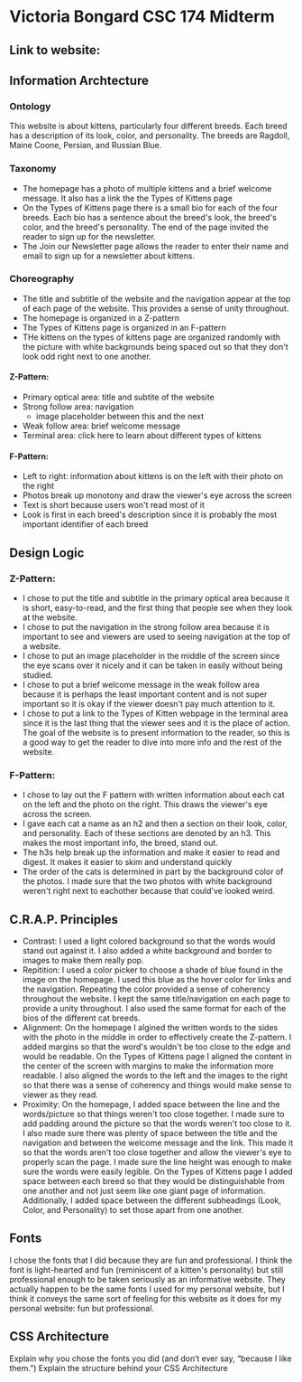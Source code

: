 # Victoria Bongard CSC 174 Midterm

## Link to website: 

## Information Archtecture

### Ontology
This website is about kittens, particularly four different breeds. Each breed has a description of its look, color, and personality. The breeds are Ragdoll, Maine Coone, Persian, and Russian Blue.

### Taxonomy
* The homepage has a photo of multiple kittens and a brief welcome message. It also has a link the the Types of Kittens page
* On the Types of Kittens page there is a small bio for each of the four breeds. Each bio has a sentence about the breed's look, the breed's color, and the breed's personality. The end of the page invited the reader to sign up for the newsletter.
* The Join our Newsletter page allows the reader to enter their name and email to sign up for a newsletter about kittens.

### Choreography
* The title and subtitle of the website and the navigation appear at the top of each page of the website. This provides a sense of unity throughout.
* The homepage is organized in a Z-pattern
* The Types of Kittens page is organized in an F-pattern
* THe kittens on the types of kittens page are organized randomly with the picture with white backgrounds being spaced out so that they don't look odd right next to one another.

#### Z-Pattern:
* Primary optical area: title and subtite of the website
* Strong follow area: navigation
  * image placeholder between this and the next
* Weak follow area: brief welcome message
* Terminal area: click here to learn about different types of kittens

#### F-Pattern:
* Left to right: information about kittens is on the left with their photo on the right
* Photos break up monotony and draw the viewer's eye across the screen
* Text is short because users won't read most of it
* Look is first in each breed's description since it is probably the most important identifier of each breed


## Design Logic

### Z-Pattern:
* I chose to put the title and subtitle in the primary optical area because it is short, easy-to-read, and the first thing that people see when they look at the website.
* I chose to put the navigation in the strong follow area because it is important to see and viewers are used to seeing navigation at the top of a website.
* I chose to put an image placeholder in the middle of the screen since the eye scans over it nicely and it can be taken in easily without being studied.
* I chose to put a brief welcome message in the weak follow area because it is perhaps the least important content and is not super important so it is okay if the viewer doesn't pay much attention to it.
* I chose to put a link to the Types of Kitten webpage in the terminal area since it is the last thing that the viewer sees and it is the place of action. The goal of the website is to present information to the reader, so this is a good way to get the reader to dive into more info and the rest of the website.

### F-Pattern:
* I chose to lay out the F pattern with written information about each cat on the left and the photo on the right. This draws the viewer's eye across the screen.
* I gave each cat a name as an h2 and then a section on their look, color, and personality. Each of these sections are denoted by an h3. This makes the most important info, the breed, stand out. 
* The h3s help break up the information and make it easier to read and digest. It makes it easier to skim and understand quickly
* The order of the cats is determined in part by the background color of the photos. I made sure that the two photos with white background weren't right next to eachother because that could've looked weird.

## C.R.A.P. Principles

* Contrast: I used a light colored background so that the words would stand out against it. I also added a white background and border to images to make them really pop.
* Repitition: I used a color picker to choose a shade of blue found in the image on the homepage. I used this blue as the hover color for links and the navigation. Repeating the color provided a sense of coherency throughout the website. I kept the same title/navigation on each page to provide a unity throughout. I also used the same format for each of the bios of the different cat breeds.
* Alignment: On the homepage I algined the written words to the sides with the photo in the middle in order to effectively create the Z-pattern. I added margins so that the word's wouldn't be too close to the edge and would be readable. On the Types of Kittens page I aligned the content in the center of the screen with margins to make the information more readable. I also aligned the words to the left and the images to the right so that there was a sense of coherency and things would make sense to viewer as they read.
* Proximity: On the homepage, I added space between the line and the words/picture so that things weren't too close together. I made sure to add padding around the picture so that the words weren't too close to it. I also made sure there was plenty of space between the title and the navigation and between the welcome message and the link. This made it so that the words aren't too close together and allow the viewer's eye to properly scan the page. I made sure the line height was enough to make sure the words were easily legible. On the Types of Kittens page I added space between each breed so that they would be distinguishable from one another and not just seem like one giant page of information. Additionally, I added space between the different subheadings (Look, Color, and Personality) to set those apart from one another.

## Fonts
I chose the fonts that I did because they are fun and professional. I think the font is light-hearted and fun (reminiscent of a kitten's personality) but still professional enough to be taken seriously as an informative website. They actually happen to be the same fonts I used for my personal website, but I think it conveys the same sort of feeling for this website as it does for my personal website: fun but professional.

## CSS Architecture


Explain why you chose the fonts you did (and don’t ever say, “because I like them.”)
Explain the structure behind your CSS Architecture
